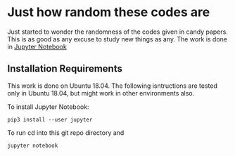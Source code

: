 
# Just how random these codes are

Just started to wonder the randomness of the codes given in candy papers. This
is as good as any excuse to study new things as any. The work is done in
[Jupyter Notebook](howrandom.ipynb)

## Installation Requirements

This work is done on Ubuntu 18.04. The following isntructions are tested
only in Ubuntu 18.04, but might work in other environments also.

To install Jupyter Notebook:

    pip3 install --user jupyter

To run cd into this git repo directory and

    jupyter notebook
